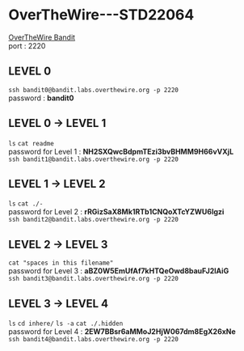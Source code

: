 # OverTheWire---STD22064
[OverTheWire Bandit](https://overthewire.org/wargames/bandit/)  
port : 2220  

## LEVEL 0  
`ssh bandit0@bandit.labs.overthewire.org -p 2220`  
password : **bandit0**  

## LEVEL 0 -> LEVEL 1  
`ls`
`cat readme`  
password for Level 1 : **NH2SXQwcBdpmTEzi3bvBHMM9H66vVXjL**  
`ssh bandit1@bandit.labs.overthewire.org -p 2220`

## LEVEL 1 -> LEVEL 2
`ls`
`cat ./-`  
password for Level 2 : **rRGizSaX8Mk1RTb1CNQoXTcYZWU6lgzi**  
`ssh bandit2@bandit.labs.overthewire.org -p 2220`  

## LEVEL 2 -> LEVEL 3
`cat "spaces in this filename"`  
password for Level 3 : **aBZ0W5EmUfAf7kHTQeOwd8bauFJ2lAiG**  
`ssh bandit3@bandit.labs.overthewire.org -p 2220`  

## LEVEL 3 -> LEVEL 4
`ls`
`cd inhere/`
`ls -a`
`cat ./.hidden`  
password for Level 4 : **2EW7BBsr6aMMoJ2HjW067dm8EgX26xNe**  
`ssh bandit4@bandit.labs.overthewire.org -p 2220`

